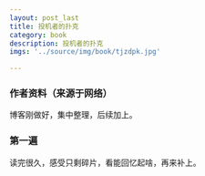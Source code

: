 ```yaml
---
layout: post_last
title: 投机者的扑克
category: book
description: 投机者的扑克
imgs: '../source/img/book/tjzdpk.jpg'

---
```

### 作者资料（来源于网络）

博客刚做好，集中整理，后续加上。

### 第一遍

读完很久，感受只剩碎片，看能回忆起啥，再来补上。
 